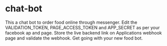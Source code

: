 # chat-bot
This a chat bot to order food online through messenger.
 Edit the VALIDATION_TOKEN, PAGE_ACCESS_TOKEN and APP_SECRET as per your facebook ap and page.
 Store the live backend link on Applications webhook page and validate the webhook.
 Get going with your new food bot.